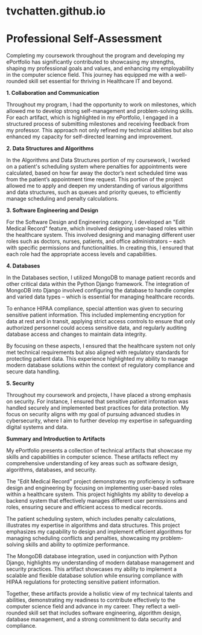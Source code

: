 # tvchatten.github.io

# Professional Self-Assessment

Completing my coursework throughout the program and developing my ePortfolio has significantly contributed to showcasing my strengths, shaping my professional goals and values, and enhancing my employability in the computer science field. This journey has equipped me with a well-rounded skill set essential for thriving in Healthcare IT and beyond.

**1\. Collaboration and Communication**

Throughout my program, I had the opportunity to work on milestones, which allowed me to develop strong self-management and problem-solving skills. For each artifact, which is highlighted in my ePortfolio, I engaged in a structured process of submitting milestones and receiving feedback from my professor. This approach not only refined my technical abilities but also enhanced my capacity for self-directed learning and improvement.

**2\. Data Structures and Algorithms**

In the Algorithms and Data Structures portion of my coursework, I worked on a patient's scheduling system where penalties for appointments were calculated, based on how far away the doctor’s next scheduled time was from the patient’s appointment time request. This portion of the project allowed me to apply and deepen my understanding of various algorithms and data structures, such as queues and priority queues, to efficiently manage scheduling and penalty calculations.

**3\. Software Engineering and Design**

For the Software Design and Engineering category, I developed an "Edit Medical Record" feature, which involved designing user-based roles within the healthcare system. This involved designing and managing different user roles such as doctors, nurses, patients, and office administrators – each with specific permissions and functionalities. In creating this, I ensured that each role had the appropriate access levels and capabilities.

**4\. Databases**

In the Databases section, I utilized MongoDB to manage patient records and other critical data within the Python Django framework. The integration of MongoDB into Django involved configuring the database to handle complex and varied data types – which is essential for managing healthcare records.

To enhance HIPAA compliance, special attention was given to securing sensitive patient information. This included implementing encryption for data at rest and in transit, applying strict access controls to ensure that only authorized personnel could access sensitive data, and regularly auditing database access and changes to maintain data integrity.

By focusing on these aspects, I ensured that the healthcare system not only met technical requirements but also aligned with regulatory standards for protecting patient data. This experience highlighted my ability to manage modern database solutions within the context of regulatory compliance and secure data handling.

**5\. Security**

Throughout my coursework and projects, I have placed a strong emphasis on security. For instance, I ensured that sensitive patient information was handled securely and implemented best practices for data protection. My focus on security aligns with my goal of pursuing advanced studies in cybersecurity, where I aim to further develop my expertise in safeguarding digital systems and data.

**Summary and Introduction to Artifacts**

My ePortfolio presents a collection of technical artifacts that showcase my skills and capabilities in computer science. These artifacts reflect my comprehensive understanding of key areas such as software design, algorithms, databases, and security.

The "Edit Medical Record" project demonstrates my proficiency in software design and engineering by focusing on implementing user-based roles within a healthcare system. This project highlights my ability to develop a backend system that effectively manages different user permissions and roles, ensuring secure and efficient access to medical records.

The patient scheduling system, which includes penalty calculations, illustrates my expertise in algorithms and data structures. This project emphasizes my capability to design and implement efficient algorithms for managing scheduling conflicts and penalties, showcasing my problem-solving skills and ability to optimize performance.

The MongoDB database integration, used in conjunction with Python Django, highlights my understanding of modern database management and security practices. This artifact showcases my ability to implement a scalable and flexible database solution while ensuring compliance with HIPAA regulations for protecting sensitive patient information.

Together, these artifacts provide a holistic view of my technical talents and abilities, demonstrating my readiness to contribute effectively to the computer science field and advance in my career. They reflect a well-rounded skill set that includes software engineering, algorithm design, database management, and a strong commitment to data security and compliance.
